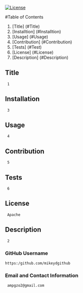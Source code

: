 

  [![License](https://img.shields.io/badge/License-Apache_2.0-blue.svg)](https://opensource.org/licenses/Apache-2.0) 

  #Table of Contents
  1. [Title] (#Title)
  2. [Installtion] (#Installtion)
  3. [Usage] (#Usage)
  4. [Contribution] (#Contribution)
  5. [Tests] (#Test)
  6. [License] (#License)
  7. [Description] (#Description)

  ## Title 
     1
  ## Installation
     3
  ## Usage
     4
  ## Contribution
     5
  ## Tests
     6
  ## License
     Apache
  ## Description
     2
  ### GitHub Username
    https:/github.com/mikeydgithub
  ### Email and Contact Information
     ampgzo2@gmail.com
  
